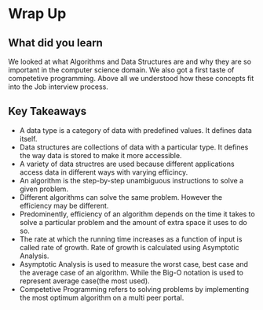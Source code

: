 # Wrap Up


## What did you learn
We looked at what Algorithms and Data Structures are and why they are so important in the computer science domain. We also got a first taste of competetive programming. Above all we understood how these concepts fit into the Job interview process.

## Key Takeaways

- A data type is a category of data with predefined values. It defines data itself.
- Data structures are collections of data with a particular type. It defines the way data is stored to make it more accessible.
- A variety of data structres are used because different applications access data in different ways with varying efficincy.
- An algorithm is the step-by-step unambiguous instructions to solve a given problem.
- Different algorithms can solve the same problem. However the efficiency may be different.
- Predominently, efficiency of an algorithm depends on the time it takes to solve a particular problem and the amount of extra space it uses to do so.
- The rate at which the running time increases as a function of input is called rate of growth. Rate of growth is calculated using Asymptotic Analysis.
- Asymptotic Analysis is used to measure the worst case, best case and the average case of an algorithm. While the Big-O notation is used to represent average case(the most used).
- Competetive Programming refers to solving problems by implementing the most optimum algorithm on a multi peer portal.
